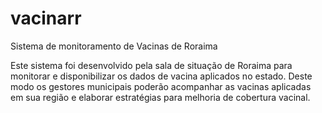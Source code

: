 # vacinarr
Sistema de monitoramento de Vacinas de Roraima

Este sistema foi desenvolvido pela sala de situação de Roraima para monitorar e disponibilizar os dados de vacina aplicados no estado. Deste modo os gestores municipais poderão acompanhar as vacinas aplicadas em sua região e elaborar estratégias para melhoria de cobertura vacinal.
